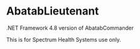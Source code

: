 # AbatabLieutenant
.NET Framework 4.8 version of AbatabCommander

This is for Spectrum Health Systems use only.